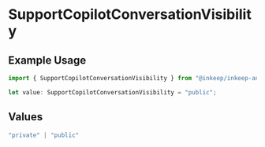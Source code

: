# SupportCopilotConversationVisibility

## Example Usage

```typescript
import { SupportCopilotConversationVisibility } from "@inkeep/inkeep-analytics/models/components";

let value: SupportCopilotConversationVisibility = "public";
```

## Values

```typescript
"private" | "public"
```